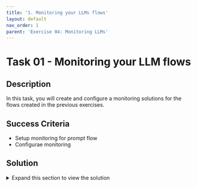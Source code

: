 ```yaml
---
title: '1. Monitoring your LLMs flows'
layout: default
nav_order: 1
parent: 'Exercise 04: Monitoring LLMs'
---
```


# Task 01 - Monitoring your LLM flows

## Description

In this task, you will create and configure a monitoring solutions for the flows created in the previous exercises.

## Success Criteria

* Setup monitoring for prompt flow
* Configurae monitoring

## Solution

<details markdown="block">
<summary>Expand this section to view the solution</summary>

##### 1) Setup monitoring for prompt flow

Modify the output node of the workflow to incorporate the required information for computing the metrics that need monitoring, as outlined below.

Be sure to activate monitoring by selecting the "Enable" button within the Model Monitoring section when deploying the workflow. Then test the flows and see how the monitoring reacts and what information you can gather from that monitoring.

1. Sign in to Azure AI Studio.

2. Go to your Azure Studio Project.

3. From the left navigation bar, got to Tools > Prompt Flow.

4. Select the prompt flow that you created previously.

5. Confirm that your flow runs successfully and that the required inputs and outputs are configured for the metrics you want to assess. Supplying the minimum required parameters (question/inputs and answer/outputs) provides only two metrics: coherence and fluency. This example uses, question (Question) and chat_history (Context) as the flow inputs, and answer (Answer) as the flow output.

6. Select **Deploy** to begin deploying your flow.

![LLMOps Workshop](images/lab4grab1.png)

7. In the deployment window, ensure that **Inferencing data collection** is enabled, which will seamlessly collect your application's inference data to Blob Storage. This data collection is required for monitoring.

![LLMOps Workshop](images/lab4grab2.png)

8. Proceed through the steps in the deployment window to complete the **Advanced settings**.

9. On the "Review" page, review the deployment configuration and select **Create** to deploy your flow.

![LLMOps Workshop](images/lab4grab3.png)

10. Select the **Test** tab on the deployment page, and test your deployment to ensure that it's working properly.

![LLMOps Workshop](images/lab4grab4.png)

##### 2) Configure monitoring

</details>
